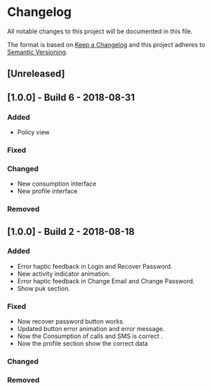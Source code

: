 # Changelog
All notable changes to this project will be documented in this file.

The format is based on [Keep a Changelog](http://keepachangelog.com/en/1.0.0/)
and this project adheres to [Semantic Versioning](http://semver.org/spec/v2.0.0.html).

## [Unreleased]

## [1.0.0] - Build 6 - 2018-08-31
### Added
- Policy view

### Fixed

### Changed
- New consumption interface
- New profile interface

### Removed

## [1.0.0] - Build 2 - 2018-08-18
### Added
- Error haptic feedback in Login and Recover Password.
- New activity indicator animation.
- Error haptic feedback in Change Email and Change Password.
- Show puk section.

### Fixed
- Now recover password button works.
- Updated button error animation and error message.
- Now the Consumption of calls and SMS is correct .
- Now the profile section show the correct data

### Changed
### Removed
